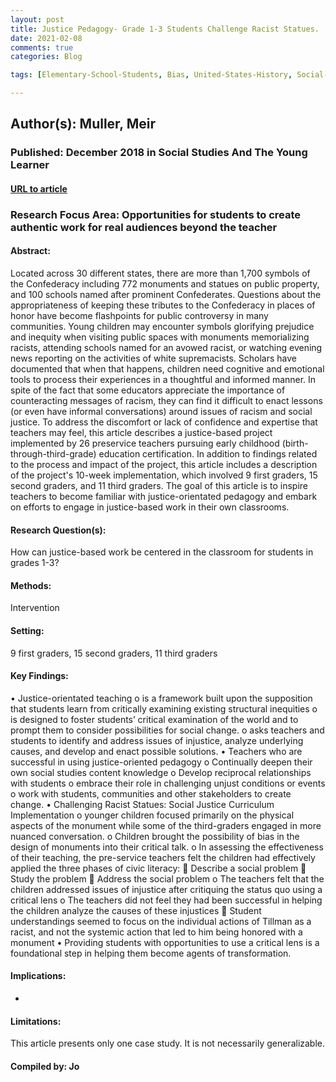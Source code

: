 ```yaml
---
layout: post
title: Justice Pedagogy- Grade 1-3 Students Challenge Racist Statues.
date: 2021-02-08
comments: true
categories: Blog

tags: [Elementary-School-Students, Bias, United-States-History, Social-Justice, Preservice-Teachers, Early-Childhood-Education, Teaching-Methods, Social-Problems, Justice-Oriented-Pedagogy]

---
```


## Author(s): Muller, Meir

### Published: December 2018 in Social Studies And The Young Learner

#### [URL to article](https://eric.ed.gov/?id=EJ1224876)

### Research Focus Area: Opportunities for students to create authentic work for real audiences beyond the teacher

#### Abstract:
Located across 30 different states, there are more than 1,700 symbols of the Confederacy including 772 monuments and statues on public property, and 100 schools named after prominent Confederates. Questions about the appropriateness of keeping these tributes to the Confederacy in places of honor have become flashpoints for public controversy in many communities. Young children may encounter symbols glorifying prejudice and inequity when visiting public spaces with monuments memorializing racists, attending schools named for an avowed racist, or watching evening news reporting on the activities of white supremacists. Scholars have documented that when that happens, children need cognitive and emotional tools to process their experiences in a thoughtful and informed manner. In spite of the fact that some educators appreciate the importance of counteracting messages of racism, they can find it difficult to enact lessons (or even have informal conversations) around issues of racism and social justice. To address the discomfort or lack of confidence and expertise that teachers may feel, this article describes a justice-based project implemented by 26 preservice teachers pursuing early childhood (birth-through-third-grade) education certification. In addition to findings related to the process and impact of the project, this article includes a description of the project's 10-week implementation, which involved 9 first graders, 15 second graders, and 11 third graders. The goal of this article is to inspire teachers to become familiar with justice-orientated pedagogy and embark on efforts to engage in justice-based work in their own classrooms.


#### Research Question(s):
How can justice-based work be centered in the classroom for students in grades 1-3?


#### Methods:
Intervention


#### Setting:
9 first graders, 15 second graders, 11 third graders


#### Key Findings:
• Justice-orientated teaching  o is a framework built upon the supposition that students learn from critically examining existing structural inequities o is designed to foster students’ critical examination of the world and to prompt them to consider possibilities for social change. o asks teachers and students to identify and address issues of injustice, analyze underlying causes, and develop and enact possible solutions. • Teachers who are successful in using justice-oriented pedagogy o Continually deepen their own social studies content knowledge o Develop reciprocal relationships with students o embrace their role in challenging unjust conditions or events o work with students, communities and other stakeholders to create change. • Challenging Racist Statues: Social Justice Curriculum Implementation o younger children focused primarily on the physical aspects of the monument while some of the third-graders engaged in more nuanced conversation. o Children brought the possibility of bias in the design of monuments into their critical talk. o In assessing the effectiveness of their teaching, the pre-service teachers felt the children had effectively applied the three phases of civic literacy:  Describe a social problem  Study the problem  Address the social problem o The teachers felt that the children addressed issues of injustice after critiquing the status quo using a critical lens o The teachers did not feel they had been successful in helping the children analyze the causes of these injustices  Student understandings seemed to focus on the individual actions of Tillman as a racist, and not the systemic action that led to him being honored with a monument • Providing students with opportunities to use a critical lens is a foundational step in helping them become agents of transformation. 


#### Implications:
-


#### Limitations:
This article presents only one case study. It is not necessarily generalizable.


#### Compiled by: Jo

